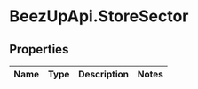 # BeezUpApi.StoreSector

## Properties
Name | Type | Description | Notes
------------ | ------------- | ------------- | -------------


